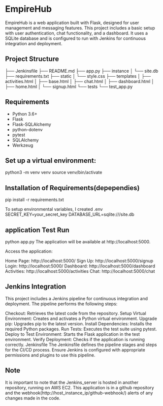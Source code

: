 # EmpireHub

EmpireHub is a web application built with Flask, designed for user management and messaging features. This project includes a basic setup with user authentication, chat functionality, and a dashboard. It uses a SQLite database and is configured to run with Jenkins for continuous integration and deployment.

## Project Structure
├── Jenkinsfile ├── README.md ├── app.py ├── instance │ └── site.db ├── requirements.txt ├── static │ └── style.css ├── templates │ ├── activities.html │ ├── base.html │ ├── chat.html │ ├── dashboard.html │ ├── home.html │ └── signup.html └── tests └── test_app.py

## Requirements

- Python 3.6+
- Flask
- Flask-SQLAlchemy
- python-dotenv
- pytest
- SQLAlchemy
- Werkzeug

## Set up a virtual environment:

python3 -m venv venv
source venv/bin/activate

## Installation of Requirements(depependies)
pip install -r requirements.txt

To setup environmental variables, I created .env
SECRET_KEY=your_secret_key
DATABASE_URL=sqlite:///site.db

## application Test Run 
python app.py
The application will be available at http://localhost:5000.

Access the application:

Home Page: http://localhost:5000/
Sign Up: http://localhost:5000/signup
Login: http://localhost:5000/
Dashboard: http://localhost:5000/dashboard
Activities: http://localhost:5000/activities
Chat: http://localhost:5000/chat

## Jenkins Integration
This project includes a Jenkins pipeline for continuous integration and deployment. The pipeline performs the following steps:

Checkout: Retrieves the latest code from the repository.
Setup Virtual Environment: Creates and activates a Python virtual environment.
Upgrade pip: Upgrades pip to the latest version.
Install Dependencies: Installs the required Python packages.
Run Tests: Executes the test suite using pytest.
Deploy to Test Environment: Starts the Flask application in the test environment.
Verify Deployment: Checks if the application is running correctly.
Jenkinsfile
The Jenkinsfile defines the pipeline stages and steps for the CI/CD process. Ensure Jenkins is configured with appropriate permissions and plugins to use this pipeline.

## Note
It is important to note that the Jenkins_server is hosted in another repository, running on AWS EC2. This application is in a github repository and the webhook(http://host_instance_ip/github-webhook/) alerts of any changes made in the code.
